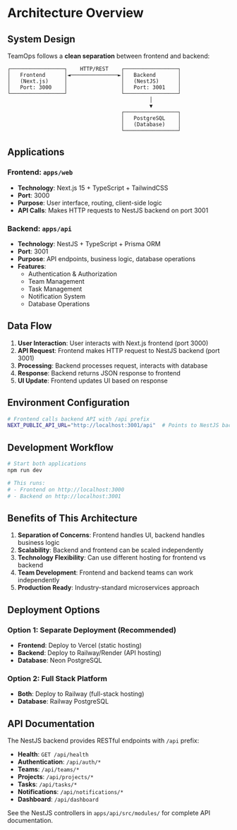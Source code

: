 # Architecture Overview

## System Design

TeamOps follows a **clean separation** between frontend and backend:

```
┌─────────────────┐    HTTP/REST    ┌─────────────────┐
│   Frontend      │◄───────────────►│   Backend       │
│   (Next.js)     │                 │   (NestJS)      │
│   Port: 3000    │                 │   Port: 3001    │
└─────────────────┘                 └─────────────────┘
                                             │
                                             ▼
                                    ┌─────────────────┐
                                    │   PostgreSQL    │
                                    │   (Database)    │
                                    └─────────────────┘
```

## Applications

### **Frontend: `apps/web`**

- **Technology**: Next.js 15 + TypeScript + TailwindCSS
- **Port**: 3000
- **Purpose**: User interface, routing, client-side logic
- **API Calls**: Makes HTTP requests to NestJS backend on port 3001

### **Backend: `apps/api`**

- **Technology**: NestJS + TypeScript + Prisma ORM
- **Port**: 3001
- **Purpose**: API endpoints, business logic, database operations
- **Features**:
  - Authentication & Authorization
  - Team Management
  - Task Management
  - Notification System
  - Database Operations

## Data Flow

1. **User Interaction**: User interacts with Next.js frontend (port 3000)
2. **API Request**: Frontend makes HTTP request to NestJS backend (port 3001)
3. **Processing**: Backend processes request, interacts with database
4. **Response**: Backend returns JSON response to frontend
5. **UI Update**: Frontend updates UI based on response

## Environment Configuration

```bash
# Frontend calls backend API with /api prefix
NEXT_PUBLIC_API_URL="http://localhost:3001/api"  # Points to NestJS backend
```

## Development Workflow

```bash
# Start both applications
npm run dev

# This runs:
# - Frontend on http://localhost:3000
# - Backend on http://localhost:3001
```

## Benefits of This Architecture

1. **Separation of Concerns**: Frontend handles UI, backend handles business logic
2. **Scalability**: Backend and frontend can be scaled independently
3. **Technology Flexibility**: Can use different hosting for frontend vs backend
4. **Team Development**: Frontend and backend teams can work independently
5. **Production Ready**: Industry-standard microservices approach

## Deployment Options

### **Option 1: Separate Deployment (Recommended)**

- **Frontend**: Deploy to Vercel (static hosting)
- **Backend**: Deploy to Railway/Render (API hosting)
- **Database**: Neon PostgreSQL

### **Option 2: Full Stack Platform**

- **Both**: Deploy to Railway (full-stack hosting)
- **Database**: Railway PostgreSQL

## API Documentation

The NestJS backend provides RESTful endpoints with `/api` prefix:

- **Health**: `GET /api/health`
- **Authentication**: `/api/auth/*`
- **Teams**: `/api/teams/*`
- **Projects**: `/api/projects/*`
- **Tasks**: `/api/tasks/*`
- **Notifications**: `/api/notifications/*`
- **Dashboard**: `/api/dashboard`

See the NestJS controllers in `apps/api/src/modules/` for complete API documentation.
